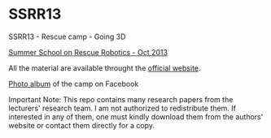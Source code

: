 # SSRR13
SSRR13 - Rescue camp - Going 3D

[Summer School on Rescue Robotics - Oct 2013](http://www.ist.tugraz.at/ssrr13/Main_Page)

All the material are available throught the [official website](http://www.ist.tugraz.at/ssrr13/Material).

[Photo album](https://www.facebook.com/media/set/?set=a.667369569963352.1073741826.333370063363306&type=1&l=3301271e26) of the camp on Facebook

Important Note: This repo contains many research papers from the lecturers' research team. I am not authorized to redistribute them. If interested in any of them, one must kindly download them from the authors' website or contact them directly for a copy.
